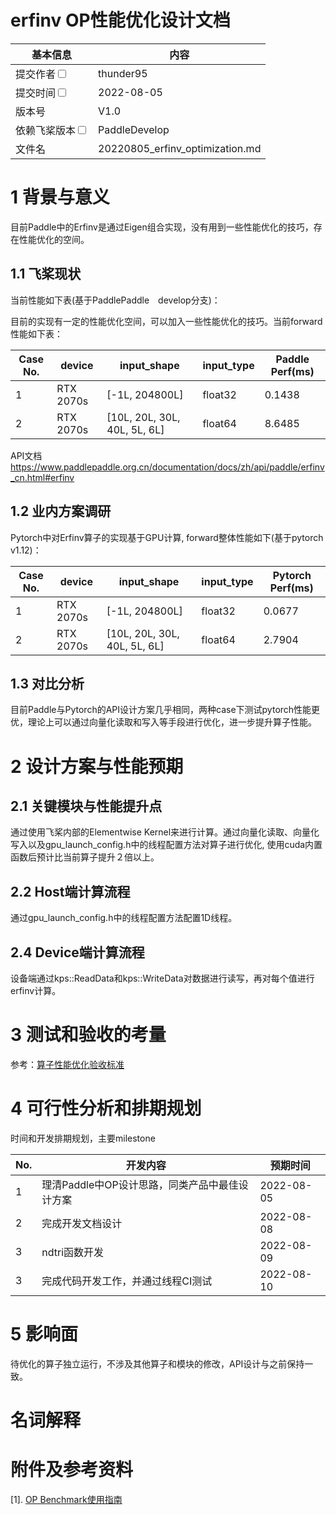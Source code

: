 # erfinv OP性能优化设计文档


| 基本信息                                                     | 内容                                   |
| ------------------------------------------------------------ |--------------------------------------|
| 提交作者<input type="checkbox" class="rowselector hidden">   | thunder95                            |
| 提交时间<input type="checkbox" class="rowselector hidden">   | 2022-08-05                           |
| 版本号                                                       | V1.0                                 |
| 依赖飞桨版本<input type="checkbox" class="rowselector hidden"> | PaddleDevelop                        |
| 文件名                                                       | 20220805_erfinv_optimization.md<br> |


# 1 背景与意义

目前Paddle中的Erfinv是通过Eigen组合实现，没有用到一些性能优化的技巧，存在性能优化的空间。

## 1.1 飞桨现状

当前性能如下表(基于PaddlePaddle　develop分支)：

目前的实现有一定的性能优化空间，可以加入一些性能优化的技巧。当前forward性能如下表：

| Case No. | device | input_shape | input_type | Paddle Perf(ms) |
|---|---|---|---|---|
| 1 | RTX 2070s | [-1L, 204800L] | float32 | 0.1438 | 
| 2 | RTX 2070s |[10L, 20L, 30L, 40L, 5L, 6L] | float64 | 8.6485 |

API文档 https://www.paddlepaddle.org.cn/documentation/docs/zh/api/paddle/erfinv_cn.html#erfinv

## 1.2 业内方案调研

Pytorch中对Erfinv算子的实现基于GPU计算,  forward整体性能如下(基于pytorch　v1.12)：

| Case No. | device | input_shape | input_type | Pytorch Perf(ms) |
|---|---|---|---|---|
| 1 | RTX 2070s | [-1L, 204800L] | float32 |  0.0677 | 
| 2 | RTX 2070s |[10L, 20L, 30L, 40L, 5L, 6L] | float64 | 2.7904 |

## 1.3 对比分析

目前Paddle与Pytorch的API设计方案几乎相同，两种case下测试pytorch性能更优，理论上可以通过向量化读取和写入等手段进行优化，进一步提升算子性能。

# 2 设计方案与性能预期

## 2.1 关键模块与性能提升点

通过使用飞桨内部的Elementwise Kernel来进行计算。通过向量化读取、向量化写入以及gpu_launch_config.h中的线程配置方法对算子进行优化, 使用cuda内置函数后预计比当前算子提升２倍以上。

## 2.2 Host端计算流程

通过gpu_launch_config.h中的线程配置方法配置1D线程。

## 2.4 Device端计算流程

设备端通过kps::ReadData和kps::WriteData对数据进行读写，再对每个值进行erfinv计算。

# 3 测试和验收的考量

参考：[算子性能优化验收标准](http://agroup.baidu.com/paddle-perf/md/article/4892913)



# 4 可行性分析和排期规划

时间和开发排期规划，主要milestone

| No. | 开发内容 | 预期时间 |
|---|---|---|
| 1 | 理清Paddle中OP设计思路，同类产品中最佳设计方案  | 2022-08-05 |
| 2 | 完成开发文档设计  | 2022-08-08 |
| 3 | ndtri函数开发  | 2022-08-09 |
| 3 | 完成代码开发工作，并通过线程CI测试 | 2022-08-10 |



# 5 影响面

待优化的算子独立运行，不涉及其他算子和模块的修改，API设计与之前保持一致。


# 名词解释


# 附件及参考资料

[1]. [OP Benchmark使用指南](https://github.com/PaddlePaddle/benchmark/blob/master/api/README.md)


